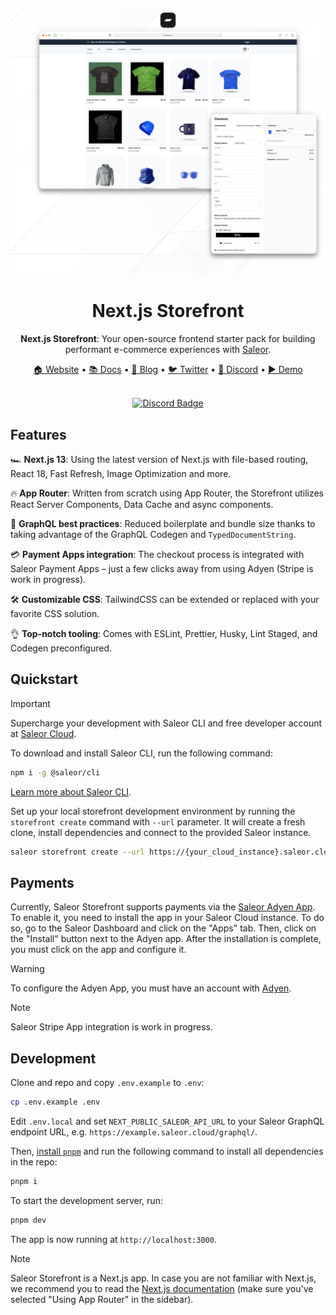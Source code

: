 ![Nextjs Storefront](./storefront.png)

<div align="center">
  <h1>Next.js Storefront</h1>
  
  <p><b>Next.js Storefront</b>: Your open-source frontend starter pack for building performant e-commerce experiences with <a href="https://github.com/saleor/saleor">Saleor</a>.
</div>

<div align="center">
  <a href="https://saleor.io/">🏠 Website</a>
  <span> • </span>
  <a href="https://docs.saleor.io/docs/3.x">📚 Docs</a>
  <span> • </span>
  <a href="https://saleor.io/blog/">📰 Blog</a>
  <span> • </span>
  <a href="https://twitter.com/getsaleor">🐦 Twitter</a>
  <span> • </span>
  <a href="https://discord.gg/H52JTZAtSH">💬 Discord</a>
  <span> • </span>
  <a href="https://storefront-git-canary-saleorcommerce.vercel.app/">▶️ Demo</a>
</div>

<br/>
<div align="center">
  
[![Discord Badge](https://dcbadge.vercel.app/api/server/H52JTZAtSH)](https://discord.gg/H52JTZAtSH)

</div>

## Features

🏎️ **Next.js 13**: Using the latest version of Next.js with file-based routing, React 18, Fast Refresh, Image Optimization and more.

🔥 **App Router**: Written from scratch using App Router, the Storefront utilizes React Server Components, Data Cache and async components.

🦄 **GraphQL best practices**: Reduced boilerplate and bundle size thanks to taking advantage of the GraphQL Codegen and `TypedDocumentString`.

💳 **Payment Apps integration**: The checkout process is integrated with Saleor Payment Apps – just a few clicks away from using Adyen (Stripe is work in progress).

🛠️ **Customizable CSS**: TailwindCSS can be extended or replaced with your favorite CSS solution.

👌 **Top-notch tooling**: Comes with ESLint, Prettier, Husky, Lint Staged, and Codegen preconfigured.

## Quickstart

> [!IMPORTANT]
> Supercharge your development with Saleor CLI and free developer account at [Saleor Cloud](https://cloud.saleor.io/).

To download and install Saleor CLI, run the following command:

```bash
npm i -g @saleor/cli
```

[Learn more about Saleor CLI](https://docs.saleor.io/docs/3.x/cli).

Set up your local storefront development environment by running the `storefront create` command with `--url` parameter. It will create a fresh clone, install dependencies and connect to the provided Saleor instance.

```bash
saleor storefront create --url https://{your_cloud_instance}.saleor.cloud
```

## Payments

Currently, Saleor Storefront supports payments via the [Saleor Adyen App](https://docs.saleor.io/docs/3.x/developer/app-store/apps/adyen). To enable it, you need to install the app in your Saleor Cloud instance. To do so, go to the Saleor Dashboard and click on the "Apps" tab. Then, click on the "Install" button next to the Adyen app. After the installation is complete, you must click on the app and configure it.

> [!WARNING]
> To configure the Adyen App, you must have an account with [Adyen](https://www.adyen.com/).

> [!NOTE]
> Saleor Stripe App integration is work in progress.

## Development

Clone and repo and copy `.env.example` to `.env`:

```bash
cp .env.example .env
```

Edit `.env.local` and set `NEXT_PUBLIC_SALEOR_API_URL` to your Saleor GraphQL endpoint URL, e.g. `https://example.saleor.cloud/graphql/`.

Then, [install `pnpm`](https://pnpm.io/installation) and run the following command to install all dependencies in the repo:

```bash
pnpm i
```

To start the development server, run:

```bash
pnpm dev
```

The app is now running at `http://localhost:3000`.

> [!NOTE]
> Saleor Storefront is a Next.js app. In case you are not familiar with Next.js, we recommend you to read the [Next.js documentation](https://nextjs.org/docs) (make sure you've selected "Using App Router" in the sidebar).
